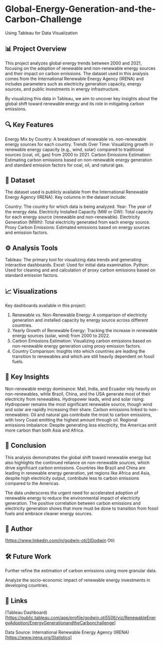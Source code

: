 ﻿# Global-Energy-Generation-and-the-Carbon-Challenge
Using Tableau for Data Visualization

## 📊 Project Overview

This project analyzes global energy trends between 2000 and 2021, focusing on the adoption of renewable and non-renewable energy sources and their impact on carbon emissions. The dataset used in this analysis comes from the International Renewable Energy Agency (IRENA) and includes parameters such as electricity generation capacity, energy sources, and public investments in energy infrastructure.

By visualizing this data in Tableau, we aim to uncover key insights about the global shift toward renewable energy and its role in mitigating carbon emissions.

## 🔍 Key Features

Energy Mix by Country: A breakdown of renewable vs. non-renewable energy sources for each country.
Trends Over Time: Visualizing growth in renewable energy capacity (e.g., wind, solar) compared to traditional sources (coal, oil, gas) from 2000 to 2021.
Carbon Emissions Estimation: Estimating carbon emissions based on non-renewable energy generation and standard emission factors for coal, oil, and natural gas.

## 📁 Dataset

The dataset used is publicly available from the International Renewable Energy Agency (IRENA). Key columns in the dataset include:

Country: The country for which data is being analyzed.
Year: The year of the energy data.
Electricity Installed Capacity (MW or GW): Total capacity for each energy source (renewable and non-renewable).
Electricity Generation (MWh): Total electricity generated from each energy source.
Proxy Carbon Emissions: Estimated emissions based on energy sources and emission factors.

## ⚙ Analysis Tools

Tableau: The primary tool for visualizing data trends and generating interactive dashboards.
Excel: Used for initial data examination. 
Python: Used for cleaning and and calculation of proxy carbon emissions based on standard emission factors.


## 📈 Visualizations

Key dashboards available in this project:

1. Renewable vs. Non-Renewable Energy: A comparison of electricity generation and installed capacity by energy source across different countries.
2. Yearly Growth of Renewable Energy: Tracking the increase in renewable energy sources (solar, wind) from 2000 to 2022.
3. Carbon Emissions Estimation: Visualizing carbon emissions based on non-renewable energy generation using proxy emission factors.
4. Country Comparison: Insights into which countries are leading the transition to renewables and which are still heavily dependent on fossil fuels.
 

## 📌 Key Insights

Non-renewable energy dominance: Mali, India, and Ecuador rely heavily on non-renewables, while Brazil, China, and the USA generate most of their electricity from renewables.
Hydropower leads, wind and solar rising: Hydropower remains the most significant renewable source, though wind and solar are rapidly increasing their share.
Carbon emissions linked to non-renewables: Oil and natural gas contribute the most to carbon emissions, with Ivory Coast emitting the highest amount through oil.
Regional emissions imbalance: Despite generating less electricity, the Americas emit more carbon than both Asia and Africa.


## 🏁 Conclusion

This analysis demonstrates the global shift toward renewable energy but also highlights the continued reliance on non-renewable sources, which drive significant carbon emissions. Countries like Brazil and China are leading in renewable energy generation, yet regions like Africa and Asia, despite high electricity output, contribute less to carbon emissions compared to the Americas.

The data underscores the urgent need for accelerated adoption of renewable energy to reduce the environmental impact of electricity generation. The positive correlation between carbon emissions and electricity generation shows that more must be done to transition from fossil fuels and embrace cleaner energy sources.


## 👤 Author

[https://www.linkedin.com/in/godwin-oti/](Godwin Oti)


## 🛠 Future Work

Further refine the estimation of carbon emissions using more granular data.

Analyze the socio-economic impact of renewable energy investments in developing countries.


## 🔗 Links

(Tableau Dashboard)[https://public.tableau.com/app/profile/godwin.oti5506/viz/RenewableEnergyAdoption/EnergyGenerationandtheCarbonchallenge]

Data Source: International Renewable Energy Agency (IRENA)[https://www.irena.org/Statistics]


